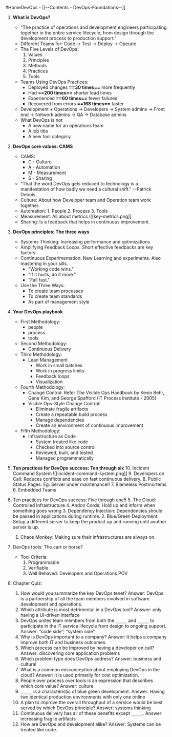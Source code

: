 #HomeDevOps - [[--Contents - DevOps-Foundations--]]
1. **What is DevOps?**
	- "The practice of operations and development engineers participating together in the entire service lifecycle, from design through the development process to production support."
	- Different Teams for: Code -> Test -> Deploy -> Operate
	- The Five Levels of DevOps:
		1. Values
		2. Principles
		3. Methods
		4. Practices
		5. Tools
	- Teams Using DevOps Practices:
		- Deployed changes  **==30 times==** more frequently
		- Had **==200 times==** shorter lead times 
		- Experienced **==60 times==** fewer failures
		- Recovered from errors **==168 times==** faster
	- Development                  +                Operations
		-> Developers                                 -> System admins
		-> Front end                                    -> Network admins
		-> QA                                               -> Database admins
	- What DevOps is not
		- A new name for an operations team
		- A job title
		- A new tool category

2. **DevOps core values: CAMS**
	- CAMS:
		- C - Culture
		- A - Automation
		- M - Measurement
		- S - Sharing
	- "That the word DevOps gets reduced to technology is a manifestation of how badly we need a cultural shift."                  --Patrick Debois
	- Culture: About how Developer team and Operation team work together.
	- Automation: 1. People 2. Process 3. Tools
	- Measurement: All about metrics
		![[key-metrics.png]]
	- Sharing: Is a feedback that helps in continuous improvement.

3. **DevOps principles: The three ways**
	- Systems Thinking: Increasing performance and optimizations
	- Amplifying Feedback Loops: Short effective feedbacks are key factors
	- Continuous Experimentation: New Learning and experiments. Also mastering in your sills.
		- "Working code wins."
		- "If it hurts, do it more."
		- "Fail fast."
	- Use the Three Ways:
		- To create team processes
		- To create team standards
		- As part of management style

4. **Your DevOps playbook**
	- First Methodology:
		- people
		- process
		- tools
	- Second Methodology:
		- Continuous Delivery
	- Third Methodology:
		- Lean Management
			- Work in small batches
			- Work in progress limits
			- Feedback loops
			- Visualization
	- Fourth Methodology:
		- Change Control: Refer The Visible Ops Handbook by Kevin Behr, Gene Kim, and George Spafford (IT Process Institute - 2005)
		- Visible Ops-Style Change Control:
			- Eliminate fragile artifacts
			- Create a repeatable build process
			- Manage dependencies
			- Create an environment of continuous improvement
	- Fifth Methodology:
		- Infrastructure as Code
			- System treated like code
			- Checked into source control
			- Reviewed, built, and tested
			- Managed programmatically

5. **Ten practices for DevOps success: Ten through six**
	10. Incident Command System
		![[incident-command-system.png]]
	9. Developers on Call: Reduces conflicts and ease on fast continuous delivery.
	8. Public Status Pages: Eg: Server under maintenance!!
	7. Blameless Postmortems
	6. Embedded Teams

6. Ten practices for DevOps success: Five through one5
	5. The Cloud: Controlled Infrastructure
	4. Andon Cords: Hold up and inform when something goes wrong
	3. Dependency Injection: Dependencies should be passed in applications during runtime.
	2. Blue/Green Deployment: Setup a different server to keep the product up and running until another server is up.
	1. Chaos Monkey: Making sure their infrastructures are always on.

7. DevOps tools: The cart or horse?
	- Tool Criteria:
		1. Programmable
		2. Verifiable
		3. Well Behaved: Developers and Operations POV

8. Chapter Quiz:
	1. How would you summarize the key DevOps tenet?
		Answer: DevOps is a partnership of all the team members involved in software development and operations.
	2. Which attribute is most detrimental in a DevOps tool?
		Answer: only having a UI-driven interface
	3. DevOps unites team members from both the `_____` and `_____` to participate in the IT service lifecycle from design to ongoing support.
		Answer: “code side”; “system side”
	4. Why is DevOps important to a company?
		Answer: It helps a company improve both IT and business outcomes.
	5. Which process can be improved by having a developer on call?
		Answer: discovering core application problems
	6. Which problem type does DevOps address?
		Answer: business and cultural
	7. What is a common misconception about employing DevOps in the cloud?
		Answer: It is used primarily for cost optimization.
	8. People over process over tools is an expression that describes which core value?
		Answer: culture
	9. `_____` is a characteristic of blue green development.
		Answer: Having two identical production environments with only one online
	10. A plan to improve the overall throughput of a service would be best served by which DevOps principle?
		Answer: systems thinking
	11. Continuous delivery has all of these benefits except `_____`.
		Answer: increasing fragile artifacts
	12. How are DevOps and development alike?
		Answer: Systems can be treated like code.